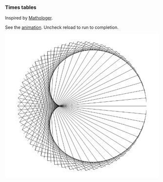 ### Times tables
Inspired by [Mathologer](https://t.co/bIaBHG5UqA).

See the [animation](https://rawgit.com/deanturpin/Generative/master/index.html).
Uncheck reload to run to completion.

![](timestables.png)
